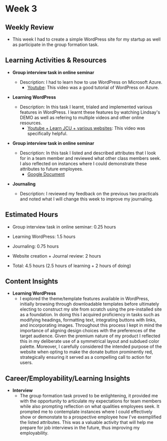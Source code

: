 # Week 3

## Weekly Review
- This week I had to create a simple WordPress site for my startup as well as participate in the group formation task.

## Learning Activities & Resources

- **Group interview task in online seminar**
  - Description: I had to learn how to use WordPress on Microsoft Azure.
    - [Youtube](https://www.youtube.com/watch?v=ML7Zc35rIWk&t=435s&ab_channel=MicrosoftAzure): This video was a good tutorial of WordPress on Azure.

- **Learning WordPress**
  - Description: In this task I learnt, trialed and implemented various features in WordPress. I learnt these features by watching Lindsay's DEMO as well as refering to multiple videos and other online resources. 
    - [Youtube + Learn JCU + various websites](https://www.youtube.com/watch?v=yGBpPAzra44&t=710s&ab_channel=CreateWPSite): This video was specifically helpful.

- **Group interview task in online seminar**
  - Description: In this task I listed and described attributes that I look for in a team member and reviewed what other class members seek. I also reflected on instances where I could demonstrate these attributes to future employees. 
    - [Google Document](https://docs.google.com/document/d/1VxR5L1C0E4kzTZeoEWteo9mRG5MvPO82UgzaVfm_QQk/edit?pli=1)

- **Journaling**
  - Description: I reviewed my feedback on the previous two practicals and noted what I will change this week to improve my journaling.

## Estimated Hours

- Group interview task in online seminar: 0.25 hours
- Learning WordPress: 1.5 hours
- Journaling: 0.75 hours

- Website creation + Journal review: 2 hours

- Total: 4.5 hours (2.5 hours of learning + 2 hours of doing)

## Content Insights

- **Learning WordPress**
  - I explored the theme/template features available in WordPress, initially browsing through downloadable templates before ultimately electing to construct my site from scratch using the pre-installed site as a foundation. In doing this I acquired proficiency in tasks such as modifying headings, formatting text, integrating buttons with links, and incorporating images. Throughout this process I kept in mind the importance of aligning design choices with the preferences of the target audience. Given the premium nature of my product I reflected this in my deliberate use of a symmetrical layout and subdued color palette. Moreover, I carefully considered the intended purpose of the website when opting to make the donate button prominently red, strategically ensuring it served as a compelling call to action for users.

## Career/Employability/Learning Insights

- **Interview**
  - The group formation task proved to be enlightening, it provided me with the opportunity to articulate my expectations for team members while also prompting reflection on what qualities employees seek. It prompted me to contemplate instances where I could effectively show or demonstate to a prospective employee how I've exemplified the listed attributes. This was a valuable activity that will help me prepare for job interviews in the future, thus improving my employability.
